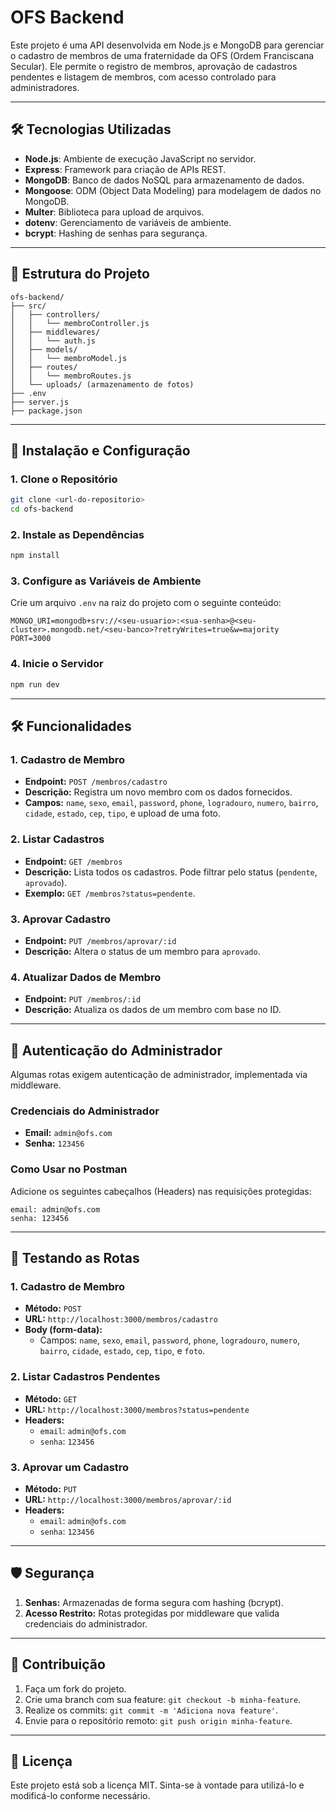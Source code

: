 
# OFS Backend

Este projeto é uma API desenvolvida em Node.js e MongoDB para gerenciar o cadastro de membros de uma fraternidade da OFS (Ordem Franciscana Secular). Ele permite o registro de membros, aprovação de cadastros pendentes e listagem de membros, com acesso controlado para administradores.

---

## 🛠️ Tecnologias Utilizadas

- **Node.js**: Ambiente de execução JavaScript no servidor.
- **Express**: Framework para criação de APIs REST.
- **MongoDB**: Banco de dados NoSQL para armazenamento de dados.
- **Mongoose**: ODM (Object Data Modeling) para modelagem de dados no MongoDB.
- **Multer**: Biblioteca para upload de arquivos.
- **dotenv**: Gerenciamento de variáveis de ambiente.
- **bcrypt**: Hashing de senhas para segurança.

---

## 📂 Estrutura do Projeto

```
ofs-backend/
├── src/
│   ├── controllers/
│   │   └── membroController.js
│   ├── middlewares/
│   │   └── auth.js
│   ├── models/
│   │   └── membroModel.js
│   ├── routes/
│   │   └── membroRoutes.js
│   └── uploads/ (armazenamento de fotos)
├── .env
├── server.js
├── package.json
```

---

## 🚀 Instalação e Configuração

### 1. Clone o Repositório
```bash
git clone <url-do-repositorio>
cd ofs-backend
```

### 2. Instale as Dependências
```bash
npm install
```

### 3. Configure as Variáveis de Ambiente
Crie um arquivo `.env` na raiz do projeto com o seguinte conteúdo:
```
MONGO_URI=mongodb+srv://<seu-usuario>:<sua-senha>@<seu-cluster>.mongodb.net/<seu-banco>?retryWrites=true&w=majority
PORT=3000
```

### 4. Inicie o Servidor
```bash
npm run dev
```

---

## 🛠️ Funcionalidades

### 1. Cadastro de Membro
- **Endpoint:** `POST /membros/cadastro`
- **Descrição:** Registra um novo membro com os dados fornecidos.
- **Campos:** `name`, `sexo`, `email`, `password`, `phone`, `logradouro`, `numero`, `bairro`, `cidade`, `estado`, `cep`, `tipo`, e upload de uma foto.

### 2. Listar Cadastros
- **Endpoint:** `GET /membros`
- **Descrição:** Lista todos os cadastros. Pode filtrar pelo status (`pendente`, `aprovado`).
- **Exemplo:** `GET /membros?status=pendente`.

### 3. Aprovar Cadastro
- **Endpoint:** `PUT /membros/aprovar/:id`
- **Descrição:** Altera o status de um membro para `aprovado`.

### 4. Atualizar Dados de Membro
- **Endpoint:** `PUT /membros/:id`
- **Descrição:** Atualiza os dados de um membro com base no ID.

---

## 🔐 Autenticação do Administrador

Algumas rotas exigem autenticação de administrador, implementada via middleware.

### Credenciais do Administrador
- **Email:** `admin@ofs.com`
- **Senha:** `123456`

### Como Usar no Postman
Adicione os seguintes cabeçalhos (Headers) nas requisições protegidas:
```
email: admin@ofs.com
senha: 123456
```

---

## 🧪 Testando as Rotas

### 1. Cadastro de Membro
- **Método:** `POST`
- **URL:** `http://localhost:3000/membros/cadastro`
- **Body (form-data):**
  - Campos: `name`, `sexo`, `email`, `password`, `phone`, `logradouro`, `numero`, `bairro`, `cidade`, `estado`, `cep`, `tipo`, e `foto`.

### 2. Listar Cadastros Pendentes
- **Método:** `GET`
- **URL:** `http://localhost:3000/membros?status=pendente`
- **Headers:**  
  - `email`: `admin@ofs.com`  
  - `senha`: `123456`

### 3. Aprovar um Cadastro
- **Método:** `PUT`
- **URL:** `http://localhost:3000/membros/aprovar/:id`
- **Headers:**  
  - `email`: `admin@ofs.com`  
  - `senha`: `123456`

---

## 🛡️ Segurança
1. **Senhas:** Armazenadas de forma segura com hashing (bcrypt).
2. **Acesso Restrito:** Rotas protegidas por middleware que valida credenciais do administrador.

---

## 🤝 Contribuição

1. Faça um fork do projeto.
2. Crie uma branch com sua feature: `git checkout -b minha-feature`.
3. Realize os commits: `git commit -m 'Adiciona nova feature'`.
4. Envie para o repositório remoto: `git push origin minha-feature`.

---

## 📝 Licença

Este projeto está sob a licença MIT. Sinta-se à vontade para utilizá-lo e modificá-lo conforme necessário.
